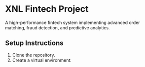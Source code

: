 # XNL Fintech Project
A high-performance fintech system implementing advanced order matching, fraud detection, and predictive analytics.

## Setup Instructions
1. Clone the repository.
2. Create a virtual environment:
